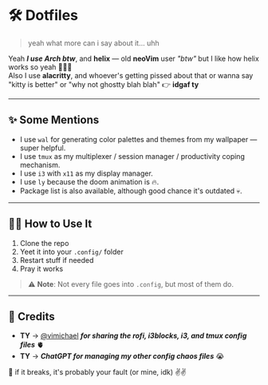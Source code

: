 # 🛠️ Dotfiles

> yeah what more can i say about it... uhh

Yeah **_I use Arch btw_**, and **helix** — old **neoVim** user *"btw"* but I like how helix works so yeah 🤧🤧🤧  
Also I use **alacritty**, and whoever's getting pissed about that or wanna say "kitty is better" or "why not ghostty blah blah" 👉 **idgaf ty**

---

## ✨ Some Mentions

- I use `wal` for generating color palettes and themes from my wallpaper — super helpful.  
- I use `tmux` as my multiplexer / session manager / productivity coping mechanism.  
- I use `i3` with `x11` as my display manager.  
- I use `ly` because the doom animation is 🔥.  
- Package list is also available, although good chance it's outdated 💀.

---

## 🤷‍♂️ How to Use It

1. Clone the repo  
2. Yeet it into your `.config/` folder  
3. Restart stuff if needed  
4. Pray it works

> ⚠️ **Note**: Not every file goes into `.config`, but most of them do.

---

## 🙌 Credits

- **TY** → [@vimichael](https://github.com/vimichael) ***for sharing the rofi, i3blocks, i3, and tmux config files*** 🫀  
- **TY** → ***ChatGPT for managing my other config chaos files*** 😭

🧪 if it breaks, it's probably your fault (or mine, idk) ✌️✌️
